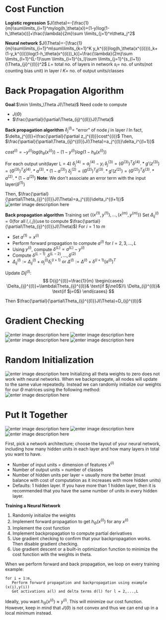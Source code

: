 # Cost Function
**Logistic regression**
$J(\theta)=-[\frac{1}{m}\sum\limits_{i=1}^mylog(h_\theta(x))+(1-y)log(1-h_\theta(x))]+\frac{\lambda}{2m}\sum \limits_{j=1}^n\theta_j^2$

**Neural network**
$J(\Theta)=-[\frac{1}{m}\sum\limits_{i=1}^m\sum\limits_{k=1}^K y_k^{(i)}log(h_\theta(x^{(i)}))_k+(1-y_k^{(i)})log(1-h_\theta(x^{(i)})_k)]+\frac{\lambda}{2m}\sum \limits_{l=1}^{L-1}\sum \limits_{i=1}^{s_l}\sum \limits_{j=1}^{s_{l+1}}(\Theta_{ji}^{(l)})^2$
$L=$ total no. of layers in network
$s_l=$ no. of units(not counting bias unit) in layer $l$
$K=$ no. of output units/classes

# Back Propagation Algorithm
**Goal**:$\min \limits_\Theta J(\Theta)$
Need code to compute 

- $J(\Theta)$
- $\frac{\partial}{\partial\Theta_{ij}^{(l)}}J(\Theta)$

**Back propagation algorithm**
$\delta_j^{(l)}=$ "error" of node $j$ in layer $l$
In fact, $\delta_j^{(l)}=\frac{\partial}{\partial z_j^{(l)}}cost^{(i)}$
Then, $\frac{\partial}{\partial\Theta_{ij}^{(l)}}J(\Theta)=a_j^{(l)}\delta_i^{(l+1)}$

$cost^{(i)}=-y^{(i)}log(h_\theta(x^{(i)}))-(1-y^{(i)})log(1-h_\theta(x^{(i)}))$

For each output unit(layer L = 4)
$\delta_j^{(4)}=a_j^{(4)}-y_i$
$\delta_j^{(3)}=(\Theta^{(3)})^T\delta^{(4)}.*g'(z^{(3)})=(\Theta^{(3)})^T\delta^{(4)}.*a^{(3)}.*(1-a^{(3)})$
$\delta_j^{(2)}=(\Theta^{(2)})^T\delta^{(3)}.*g'(z^{(2)})=(\Theta^{(2)})^T\delta^{(3)}.*a^{(2)}.*(1-a^{(2)})$
**Note**: We don't associate an error term with the input layer($\delta^{(1)}$)

Then, $\frac{\partial}{\partial\Theta_{ij}^{(l)}}J(\Theta)=a_j^{(l)}\delta_i^{(l+1)}$
![enter image description here](https://lh3.googleusercontent.com/HPIWWws2FQmhvh7-pKg9TR4j6--o-EC6LCZ3I6ZEDmx6_OJtd-QxrAdDEYncCCMNIg9q78zlm3A)


**Back propagation algorithm**
Training set $\{(x^{(1)},y^{(1)}),...,(x^{(m)},y^{(m)})\}$
Set $\Delta_{ij}^{(l)}=0$(for all $l,i,j$)(use to compute $\frac{\partial}{\partial\Theta_{ij}^{(l)}}J(\Theta)$)
For $i=1$ to $m$
- Set $a^{(1)}=x^{(i)}$
- Perform forward propagation to compute $a^{(l)}$ for $l=2,3,...,L$
- Using $y^{(i)}$, compute $\delta^{(L)}=a^{(L)}-y^{(i)}$
- Compute $\delta^{(L-1)},\delta^{(L-2)},...,\delta^{(2)}$
- $\Delta_{ij}^{(l)}:=\Delta_{ij}^{(l)}+a_j^{(l)}\delta_i^{(l+1)}$ or $\Delta^{(l)}:=\Delta^{(l)}+\delta^{(l+1)}(a^{(l)})^T$


Update $D{ij}^{(l)}$:
$$
D{ij}^{(l)}=\frac{1}{m}
\begin{cases}  
\Delta_{ij}^{(l)}+\lambda\Theta_{ij}^{(l)}& \text{if $j\ne0$}\\
\Delta_{ij}^{(l)}& \text{if $j=0$}
\end{cases}
$$

Then $\frac{\partial}{\partial\Theta_{ij}^{(l)}}J(\Theta)=D_{ij}^{(l)}$

# Gradient Checking
![enter image description here](https://lh3.googleusercontent.com/I1rbHB80EA0JKmPvIaXJGEWXEg_O669R7rQJY5ecZUiPHd932OD8VQcqegcpuvZI70idMLUOVIc)
![enter image description here](https://lh3.googleusercontent.com/khiZhhDb_JtNRDjF6wchFfC67y2pESDSHB8iavv0r1Scq4VbK6QRdScZ21C2-el-_vZOV9DbUaw)
![enter image description here](https://lh3.googleusercontent.com/UClWOB3pOdjaWZ6ijKMsiORIHcyEQ_B-b3jwA8BqCzCURPIv0qQ-Ys9PREE6_py5bYgsegbYGSM)
![enter image description here](https://lh3.googleusercontent.com/7odNCOMqt9GfCN8rUmx9OCNnnSptQCXvluaDGBRmbtwNTUCGzYkOpSJgz155oKWXLJNt_cQjVyc)

# Random Initialization
![enter image description here](https://lh3.googleusercontent.com/-hhkn7fv2u3x2odWS5E2R5dAkxdU5wEvRruzEBVYLstgvIA_-W9ymCLyKLKKA4-WhuqlpXN9E8Y)
Initializing all theta weights to zero does not work with neural networks. When we backpropagate, all nodes will update to the same value repeatedly. Instead we can randomly initialize our weights for our $\Theta$ matrices using the following method:
![enter image description here](https://lh3.googleusercontent.com/2lkcfKVUDw5f8QRk_uJBQJ164Lk_GNyQovVGi5IhU2aftHAC1kZpvfra2uX3Sa4ZorgcRcZgAuU)

# Put It Together
![enter image description here](https://lh3.googleusercontent.com/sVHBVoqwD904GfstFgRoL3viXBxm9DuBOqmY_r8NHn9hSOzqyTymwD1N2I0z6UcwXkUuZ7X_2Tg)
![enter image description here](https://lh3.googleusercontent.com/Ee5OGbw-AqzpYKtShiXdA2nAo379Z_7GphnvR0rcesMKzaDDh_YjVa2lNKTH16cOQl7EoNd_3lo)
![enter image description here](https://lh3.googleusercontent.com/7MQpgqPjKyQ5CCHr5IljTZybUKet1J2ZhNaocyUgA0YqMEMogZPF6Cjc8ET3MwUv7gz6KlnVRIA)

First, pick a network architecture; choose the layout of your neural network, including how many hidden units in each layer and how many layers in total you want to have.

-   Number of input units = dimension of features  $x^{(i)}$
-   Number of output units = number of classes
-   Number of hidden units per layer = usually more the better (must balance with cost of computation as it increases with more hidden units)
-   Defaults: 1 hidden layer. If you have more than 1 hidden layer, then it is recommended that you have the same number of units in every hidden layer.

**Training a Neural Network**

1.  Randomly initialize the weights
2.  Implement forward propagation to get  $h_\Theta(x^{(i)}$)  for any  $x^{(i)}$
3.  Implement the cost function
4.  Implement backpropagation to compute partial derivatives
5.  Use gradient checking to confirm that your backpropagation works. Then disable gradient checking.
6.  Use gradient descent or a built-in optimization function to minimize the cost function with the weights in theta.

When we perform forward and back propagation, we loop on every training example:
```
for i = 1:m,
   Perform forward propagation and backpropagation using example (x(i),y(i))
   Get activations a(l) and delta terms d(l) for l = 2,...,L
   ```
   Ideally, you want $h_\Theta(x^{(i)}) \approx y^{(i)}$. This will minimize our cost function. However, keep in mind that $J(\Theta)$ is not convex and thus we can end up in a local minimum instead.
<!--stackedit_data:
eyJoaXN0b3J5IjpbODgxMDgxOTQ1LDE0OTA2ODg2MywtNTU2Mz
A3MzE5LC0xNjY4MDQ0NjE0LDIwNDg3NjIyNjcsLTEwOTk4MzA4
NzcsLTEwODA5Mzc4MjIsLTE4MDg3ODEwMCwtOTU5NTM3MDgyLC
0xMjQ4MTA5NzM3LDY5OTMyOTQyOCwxODYwOTM3NDg5XX0=
-->